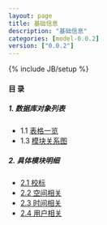 ```yaml
---
layout: page
title: 基础信息 
description: "基础信息"
categories: [model-0.0.2]
version: ["0.0.2"]
---
```

{% include JB/setup %}

#### 目 录

##### 1. 数据库对象列表
  * 1.1 [表格一览](tables.html)
  * 1.3 [模块关系图](images.html)

##### 2. 具体模块明细
* [2.1 校标](xb.html)
* [2.2 空间相关](space.html)
* [2.3 时间相关](time.html)
* [2.4 用户相关](user.html)
